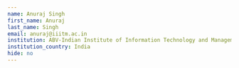 ```yaml
---
name: Anuraj Singh
first_name: Anuraj
last_name: Singh
email: anuraj@iiitm.ac.in
institution: ABV-Indian Institute of Information Technology and Management Gwalior
institution_country: India
hide: no
---
```


